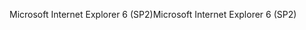<span data-ttu-id="28579-101">Microsoft Internet Explorer 6 (SP2)</span><span class="sxs-lookup"><span data-stu-id="28579-101">Microsoft Internet Explorer 6 (SP2)</span></span>